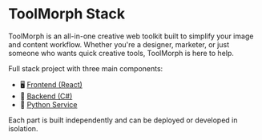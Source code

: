 # ToolMorph Stack
ToolMorph is an all-in-one creative web toolkit built to simplify your image and content workflow. Whether you're a designer, marketer, or just someone who wants quick creative tools, ToolMorph is here to help.

Full stack project with three main components:

- 🖥️ [Frontend (React)](https://github.com/MunteanRares/toolmorph-ui)
- 🧠 [Backend (C#)](https://github.com/MunteanRares/toolmorph-api)
- 🐍 [Python Service](https://github.com/MunteanRares/toolmorph-python-service)

Each part is built independently and can be deployed or developed in isolation.
